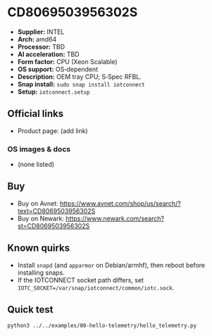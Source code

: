 # CD8069503956302S

- **Supplier:** INTEL
- **Arch:** amd64
- **Processor:** TBD
- **AI acceleration:** TBD
- **Form factor:** CPU (Xeon Scalable)
- **OS support:** OS‑dependent
- **Description:** OEM tray CPU; S‑Spec RFBL.
- **Snap install:** `sudo snap install iotconnect`
- **Setup:** `iotconnect.setup`

## Official links
- Product page: (add link)

### OS images & docs
- (none listed)

## Buy
- Buy on Avnet: https://www.avnet.com/shop/us/search/?text=CD8069503956302S
- Buy on Newark: https://www.newark.com/search?st=CD8069503956302S

## Known quirks
- Install `snapd` (and `apparmor` on Debian/armhf), then reboot before installing snaps.
- If the IOTCONNECT socket path differs, set `IOTC_SOCKET=/var/snap/iotconnect/common/iotc.sock`.

## Quick test
```bash
python3 ../../examples/00-hello-telemetry/hello_telemetry.py
```
